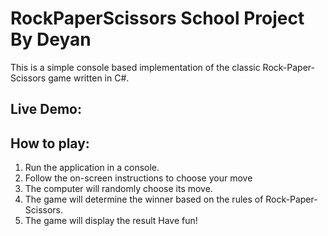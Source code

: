 # RockPaperScissors School Project By Deyan
This is a simple console based implementation of the classic Rock-Paper-Scissors game written in C#.

## Live Demo:

## How to play:
1. Run the application in a console.
2. Follow the on-screen instructions to choose your move
3. The computer will randomly choose its move.
4. The game will determine the winner based on the rules of Rock-Paper-Scissors.
5. The game will display the result
Have fun!
